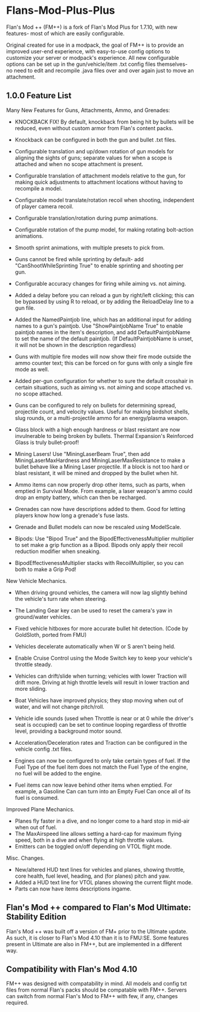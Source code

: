 # Flans-Mod-Plus-Plus
Flan's Mod ++ (FM++) is a fork of Flan's Mod Plus for 1.7.10, with new features- most of which are easily configurable.

Original created for use in a modpack, the goal of FM++ is to provide an improved user-end experience, with easy-to-use config options to customize your server or modpack's experience.  All new configurable options can be set up in the gun/vehicle/item .txt config files themselves- no need to edit and recompile .java files over and over again just to move an attachment.


1.0.0 Feature List
------------

Many New Features for Guns, Attachments, Ammo, and Grenades:

* KNOCKBACK FIX!  By default, knockback from being hit by bullets will be reduced, even without custom armor from Flan's content packs.
* Knockback can be configured in both the gun and bullet .txt files.

* Configurable translation and up/down rotation of gun models for aligning the sights of guns; separate values for when a scope is attached and when no scope attachment is present.
* Configurable translation of attachment models relative to the gun, for making quick adjustments to attachment locations without having to recompile a model.

* Configurable model translate/rotation recoil when shooting, independent of player camera recoil.
* Configurable translation/rotation during pump animations.
* Configurable rotation of the pump model, for making rotating bolt-action animations.
* Smooth sprint animations, with multiple presets to pick from.
* Guns cannot be fired while sprinting by default- add "CanShootWhileSprinting True" to enable sprinting and shooting per gun. 
* Configurable accuracy changes for firing while aiming vs. not aiming.
* Added a delay before you can reload a gun by right/left clicking; this can be bypassed by using R to reload, or by adding the ReloadDelay line to a gun file.
* Added the NamedPaintjob line, which has an additional input for adding names to a gun's paintjob.  Use "ShowPaintjobName True" to enable paintjob names in the item's description, and add DefaultPaintjobName to set the name of the default paintjob. (If DefaultPaintjobName is unset, it will not be shown in the description regardless)

* Guns with multiple fire modes will now show their fire mode outside the ammo counter text; this can be forced on for guns with only a single fire mode as well.
* Added per-gun configuration for whether to sure the default crosshair in certain situations, such as aiming vs. not aiming and scope attached vs. no scope attached.

* Guns can be configured to rely on bullets for determining spread, projectile count, and velocity values.  Useful for making birdshot shells, slug rounds, or a multi-projectile ammo for an energy/plasma weapon.
* Glass block with a high enough hardness or blast resistant are now invulnerable to being broken by bullets.  Thermal Expansion's Reinforced Glass is truly bullet-proof!
* Mining Lasers! Use "MiningLaserBeam True", then add MiningLaserMaxHardness and MiningLaserMaxResistance to make a bullet behave like a Mining Laser projectile.  If a block is not too hard or blast resistant, it will be mined and dropped by the bullet when hit.
* Ammo items can now properly drop other items, such as parts, when emptied in Survival Mode.  From example, a laser weapon's ammo could drop an empty battery, which can then be recharged.

* Grenades can now have descriptions added to them. Good for letting players know how long a grenade's fuse lasts.
* Grenade and Bullet models can now be rescaled using ModelScale.

* Bipods: Use "Bipod True" and the BipodEffectivenessMultiplier multiplier to set make a grip function as a Bipod.  Bipods only apply their recoil reduction modifier when sneaking.
* BipodEffectivenessMultiplier stacks with RecoilMultiplier, so you can both to make a Grip Pod!


New Vehicle Mechanics.
* When driving ground vehicles, the camera will now lag slightly behind the vehicle's turn rate when steering.
* The Landing Gear key can be used to reset the camera's yaw in ground/water vehicles.
* Fixed vehicle hitboxes for more accurate bullet hit detection. (Code by GoldSloth, ported from FMU)

* Vehicles decelerate automatically when W or S aren't being held.
* Enable Cruise Control using the Mode Switch key to keep your vehicle's throttle steady.
* Vehicles can drift/slide when turning; vehicles with lower Traction will drift more.  Driving at high throttle levels will result in lower traction and more sliding.
* Boat Vehicles have improved physics; they stop moving when out of water, and will not change pitch/roll.
* Vehicle idle sounds (used when Throttle is near or at 0 while the driver's seat is occupied) can be set to continue looping regardless of throttle level, providing a background motor sound.
* Acceleration/Deceleration rates and Traction can be configured in the vehicle config .txt files.

* Engines can now be configured to only take certain types of fuel.  If the Fuel Type of the fuel item does not match the Fuel Type of the engine, no fuel will be added to the engine.
* Fuel items can now leave behind other items when emptied.  For example, a Gasoline Can can turn into an Empty Fuel Can once all of its fuel is consumed.


Improved Plane Mechanics.
* Planes fly faster in a dive, and no longer come to a hard stop in mid-air when out of fuel.
* The MaxAirspeed line allows setting a hard-cap for maximum flying speed, both in a dive and when flying at high throttle values.
* Emitters can be toggled on/off depending on VTOL flight mode.


Misc. Changes.
* New/altered HUD text lines for vehicles and planes, showing throttle, core health, fuel level, heading, and (for planes) pitch and yaw.
* Added a HUD text line for VTOL planes showing the current flight mode.
* Parts can now have items descriptions ingame.



Flan's Mod ++ compared to Flan's Mod Ultimate: Stability Edition
-------------------------------------------------------------------------
Flan's Mod ++ was built off a version of FM+ prior to the Ultimate update.  As such, it is closer to Flan's Mod 4.10 than it is to FMU:SE.  Some features present in Ultimate are also in FM++, but are implemented in a different way.

Compatibility with Flan's Mod 4.10
----------------------------------
FM++ was designed with compatability in mind.  All models and config txt files from normal Flan's packs should be compatable with FM++.  Servers can switch from normal Flan's Mod to FM++ with few, if any, changes required.
